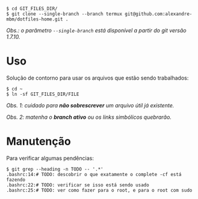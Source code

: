 ```console
$ cd GIT_FILES_DIR/
$ git clone --single-branch --branch termux git@github.com:alexandre-mbm/dotfiles-home.git .
```
_Obs.: o parâmetro `--single-branch` está disponível a partir do git versão 1.7.10._

# Uso

Solução de contorno para usar os arquivos que estão sendo trabalhados:

```console
$ cd ~
$ ln -sf GIT_FILES_DIR/FILE
```

_Obs. 1: cuidado para **não sobrescrever** um arquivo útil já existente._

_Obs. 2: matenha o **branch ativo** ou os links simbólicos quebrarão._

# Manutenção

Para verificar algumas pendências:
```console
$ git grep --heading -n TODO -- '.*'
.bashrc:14:# TODO: descobrir o que exatamente o complete -cf está fazendo
.bashrc:22:# TODO: verificar se isso está sendo usado
.bashrc:25:# TODO: ver como fazer para o root, e para o root com sudo
```
